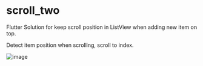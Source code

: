 # scroll_two

Flutter Solution for keep scroll position in ListView when adding new item on top.

Detect item position when scrolling, scroll to index.


![image](https://github.com/VNAPNIC/scroll_two/blob/main/screenshots/Screenshot_1636611481.png)